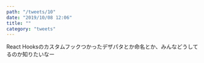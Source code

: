 ```yaml
---
path: "/tweets/10"
date: "2019/10/08 12:06"
title: ""
category: "tweets"
---
```


React Hooksのカスタムフックつかったデザパタとか命名とか、みんなどうしてるのか知りたいなー